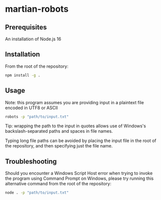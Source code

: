 # martian-robots

## Prerequisites

An installation of Node.js 16

## Installation

From the root of the repository:

```sh
npm install -g .
```

## Usage

Note: this program assumes you are providing input in a plaintext file encoded in UTF8 or ASCII

```sh
robots -p "path/to/input.txt"
```

Tip: wrapping the path to the input in quotes allows use of Windows's backslash-separated paths and spaces in file names.

Typing long file paths can be avoided by placing the input file in the root of the repository, and then specifying just the file name.

## Troubleshooting

Should you encounter a Windows Script Host error when trying to invoke the program using Command Prompt on Windows, please try running this alternative command from the root of the repository:

```sh
node . -p "path/to/input.txt"
```
